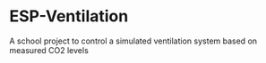 # ESP-Ventilation
A school project to control a simulated ventilation system based on measured CO2 levels
